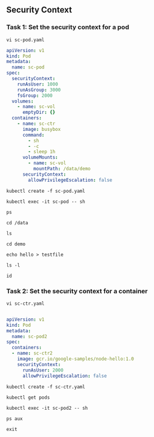 ## Security Context

### Task 1: Set the security context for a pod
```
vi sc-pod.yaml
```
```yaml
apiVersion: v1
kind: Pod
metadata:
  name: sc-pod
spec:
  securityContext:
    runAsUser: 1000
    runAsGroup: 3000
    fsGroup: 2000
  volumes:
    - name: sc-vol
      emptyDir: {}
  containers:
    - name: sc-ctr
      image: busybox
      command:
        - sh
        - -c
        - sleep 1h
      volumeMounts:
        - name: sc-vol
          mountPath: /data/demo
      securityContext:
        allowPrivilegeEscalation: false
```
```
kubectl create -f sc-pod.yaml
```
```
kubectl exec -it sc-pod -- sh
```
```
ps
```
```
cd /data
```
```
ls
```
```
cd demo
```
```
echo hello > testfile
```
```
ls -l
```
```
id
```

### Task 2: Set the security context for a container

```
vi sc-ctr.yaml
```
```yaml

apiVersion: v1
kind: Pod
metadata:
  name: sc-pod2
spec:
  containers:
  - name: sc-ctr2
    image: gcr.io/google-samples/node-hello:1.0
    securityContext:
      runAsUser: 2000
      allowPrivilegeEscalation: false  
```
```
kubectl create -f sc-ctr.yaml
```
```
kubectl get pods
```
```
kubectl exec -it sc-pod2 -- sh
```
```
ps aux
```
```
exit
```
```

